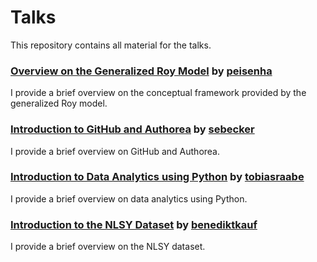 # Talks

This repository contains all material for the talks.

### [Overview on the Generalized Roy Model](http://nbviewer.jupyter.org/format/slides/github/policyMetrics/talks/blob/master/overview_generalized_roy/lecture.ipynb#/) by [peisenha](https://github.com/peisenha)

I provide a brief overview on the conceptual framework provided by the generalized Roy model.

### [Introduction to GitHub and Authorea](http://nbviewer.jupyter.org/format/slides/github/policyMetrics/talks/blob/master/intro_github_authorea/lecture.ipynb#/) by [sebecker](https://github.com/sebecker)

I provide a brief overview on GitHub and Authorea.

### [Introduction to Data Analytics using Python](http://nbviewer.jupyter.org/format/slides/github/policyMetrics/talks/blob/master/intro_data_analytics/lecture.ipynb#/) by [tobiasraabe](https://github.com/tobiasraabe)

I provide a brief overview on data analytics using Python.

### [Introduction to the NLSY Dataset](http://nbviewer.jupyter.org/format/slides/github/policyMetrics/talks/blob/master/intro_nlsy_dataset/lecture.ipynb#/) by [benediktkauf](https://github.com/benediktkauf)

I provide a brief overview on the NLSY dataset.
